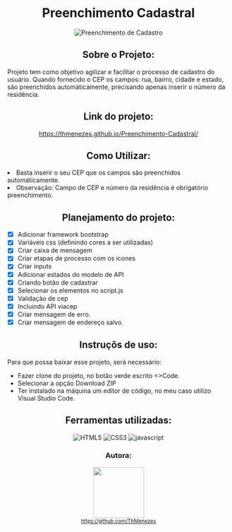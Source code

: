 <div align="center">

# Preenchimento Cadastral

![Preenchimento de Cadastro](https://user-images.githubusercontent.com/109250801/206932621-0e774b34-9afc-4c20-bafb-d4b5cd13848c.png)

</div>

<div align="center">

## Sobre o Projeto:

</div>

Projeto tem como objetivo agilizar e facilitar o processo de cadastro do usuário. Quando fornecido o CEP os campos: rua, bairro, cidade e estado, são preenchidos automáticamente, precisando apenas inserir o número da residência.

<div align="center">

## Link do projeto:

https://thmenezes.github.io/Preenchimento-Cadastral/

</div>

<div align="center">

## Como Utilizar:

</div>

<li> Basta inserir o seu CEP que os campos são preenchidos automáticamente.</li> 
<li> Observação: Campo de CEP e número da residência é obrigatório preenchimento.</li>


<div align="center">

## Planejamento do projeto:

</div>

- [x] Adicionar framework bootstrap
- [x] Variáveis css (definindo cores a ser utilizadas)
- [x] Criar caixa de mensagem 
- [x] Criar etapas de processo com os icones
- [x] Criar inputs
- [x] Adicionar estados do modelo de API
- [x] Criando botão de cadastrar
- [x] Selecionar os elementos no script.js
- [x] Validação de cep
- [x] Incluindo API viacep
- [x] Criar mensagem de erro.
- [x] Criar mensagem de endereço salvo.

<div align="center">

## Instruçõs de uso:

</div>

Para que possa baixar esse projeto, será necessário:
* Fazer clone do projeto, no botão verde escrito <>Code.
* Selecionar a opção Download ZIP 
* Ter instalado na máquina um editor de código, no meu caso utilizo Visual Studio Code.

<div align="center">

## Ferramentas utilizadas:

![HTML5](https://user-images.githubusercontent.com/109250801/201540543-9f1b15fe-c9ad-4df3-838a-a5a37138c311.png)
![CSS3](https://user-images.githubusercontent.com/109250801/201540546-9fa528be-4b05-4424-8e63-a93c2268cd43.png)
![javascript](https://user-images.githubusercontent.com/109250801/206932871-5bdb1ba4-6e4a-496c-b444-d6f32640d078.png)

</div>

<div align="center">

### Autora: 
<img src="https://avatars.githubusercontent.com/u/109250801?v=4" width=115><br><sub> https://github.com/ThMenezes</sub>

</div>
